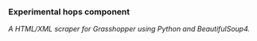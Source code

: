 ### Experimental hops component

_A HTML/XML scraper for Grasshopper using Python and BeautifulSoup4._
